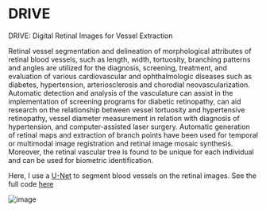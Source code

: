 # DRIVE
 DRIVE: Digital Retinal Images for Vessel Extraction
 
 
Retinal vessel segmentation and delineation of morphological attributes of retinal blood vessels, such as length, width, tortuosity, branching patterns and angles are utilized for the diagnosis, screening, treatment, and evaluation of various cardiovascular and ophthalmologic diseases such as diabetes, hypertension, arteriosclerosis and chorodial neovascularization. Automatic detection and analysis of the vasculature can assist in the implementation of screening programs for diabetic retinopathy, can aid research on the relationship between vessel tortuosity and hypertensive retinopathy, vessel diameter measurement in relation with diagnosis of hypertension, and computer-assisted laser surgery. Automatic generation of retinal maps and extraction of branch points have been used for temporal or multimodal image registration and retinal image mosaic synthesis. Moreover, the retinal vascular tree is found to be unique for each individual and can be used for biometric identification.

Here, I use a <a href="https://arxiv.org/abs/1505.04597">U-Net</a> to segment blood vessels on the retinal images. See the full code <a href="https://github.com/hmoghimifam/DRIVE">here</a>

![image](https://user-images.githubusercontent.com/43859339/138205101-6f86f2a0-f0a7-4941-8159-a408df623db8.png)
